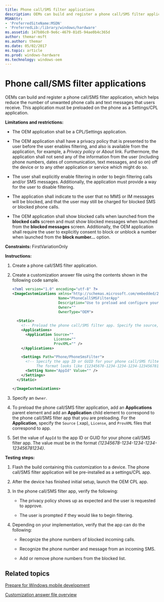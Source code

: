 ```yaml
---
title: Phone call/SMS filter applications
description: OEMs can build and register a phone call/SMS filter application, which helps reduce the number of unwanted phone calls and text messages that users receive.
MSHAttr:
- 'PreferredSiteName:MSDN'
- 'PreferredLib:/library/windows/hardware'
ms.assetid: 147b86c0-9e6c-4679-81d5-94ae0b4c365d
author: themar-msft
ms.author: themar
ms.date: 05/02/2017
ms.topic: article
ms.prod: windows-hardware
ms.technology: windows-oem
---
```


# Phone call/SMS filter applications


OEMs can build and register a phone call/SMS filter application, which helps reduce the number of unwanted phone calls and text messages that users receive. This application must be preloaded on the phone as a Settings/CPL application.

**Limitations and restrictions:**

-   The OEM application shall be a CPL/Settings application.

-   The OEM application shall have a privacy policy that is presented to the user before the user enables filtering, and also is available from the application, for example, a *Privacy policy* or *About* link. Furthermore, the application shall not send any of the information from the user (including phone numbers, dates of communication, text messages, and so on) off the device or to any other application or service which might do so.

-   The user shall explicitly enable filtering in order to begin filtering calls and/or SMS messages. Additionally, the application must provide a way for the user to disable filtering.

-   The application shall indicate to the user that no MMS or IM messages will be blocked, and that the user may still be charged for blocked SMS or blocked phone calls.

-   The OEM application shall show blocked calls when launched from the **blocked calls** screen and must show blocked messages when launched from the **blocked messages** screen. Additionally, the OEM application shall require the user to explicitly consent to block or unblock a number when launched from the **block number...** option.

<a href="" id="constraints---firstvariationonly"></a>**Constraints:** FirstVariationOnly  

<a href="" id="instructions-"></a>**Instructions:**  
1.  Create a phone call/SMS filter application. 

2.  Create a customization answer file using the contents shown in the following code sample.

    ```XML
    <?xml version="1.0" encoding="utf-8" ?>  
    <ImageCustomizations xmlns="http://schemas.microsoft.com/embedded/2004/10/ImageUpdate"  
                         Name="PhoneCallSMSFilterApp"  
                         Description="Use to preload and configure your phone call/SMS filter application."  
                         Owner=""  
                         OwnerType="OEM"> 
      
      <Static>  
        <!-- Preload the phone call/SMS filter app. Specify the source, license, and ProvXML files. -->
        <Applications>
          <Application Source=""
                       License=""
                       ProvXML="" />
        </Applications>

        <Settings Path="Phone/PhoneSmsFilter">  
          <!-- Specify the app ID or GUID for your phone call/SMS filter app. 
               The format looks like {12345678-1234-1234-1234-123456781234} -->
          <Setting Name="AppId" Value="" />  
        </Settings>  
      </Static>

    </ImageCustomizations>
    ```

3.  Specify an `Owner`.

4.  To preload the phone call/SMS filter application, add an **Applications** parent element and add an **Application** child element to correspond to the phone call/SMS filter app that you are preloading. For the **Application**, specify the `Source` (.xap), `License`, and `ProvXML` files that correspond to app.

5.  Set the value of `AppId` to the app ID or GUID for your phone call/SMS filter app. The value must be in the format *{12345678-1234-1234-1234-123456781234}*.

<a href="" id="testing-steps-"></a>**Testing steps:**  
1.  Flash the build containing this customization to a device. The phone call/SMS filter application will be pre-installed as a settings/CPL app.

2.  After the device has finished initial setup, launch the OEM CPL app.

3.  In the phone call/SMS filter app, verify the following:

    -   The privacy policy shows up as expected and the user is requested to approve.

    -   The user is prompted if they would like to begin filtering.

4.  Depending on your implementation, verify that the app can do the following:

    -   Recognize the phone numbers of blocked incoming calls.

    -   Recognize the phone number and message from an incoming SMS.

    -   Add or remove phone numbers from the blocked list.

## Related topics

[Prepare for Windows mobile development](https://docs.microsoft.com/en-us/windows-hardware/manufacture/mobile/preparing-for-windows-mobile-development)

[Customization answer file overview](https://docs.microsoft.com/en-us/windows-hardware/customize/mobile/mcsf/customization-answer-file)
